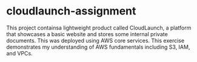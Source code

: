 # cloudlaunch-assignment
This project containsa lightweight product called CloudLaunch, a platform that showcases a basic  website and stores some internal private documents. This was deployed  using AWS core services. This exercise demonstrates my understanding of AWS fundamentals including S3, IAM, and VPCs.
